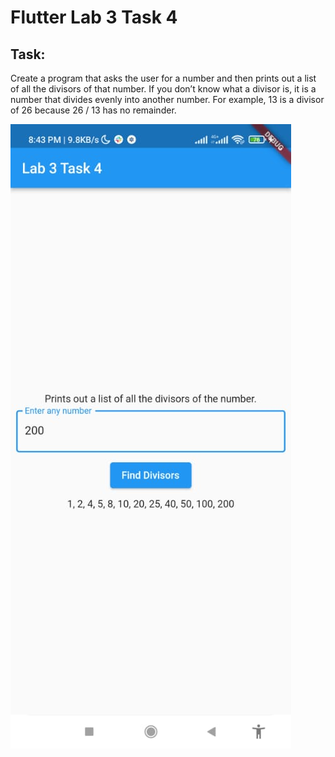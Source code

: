 # Flutter Lab 3 Task 4

## Task:
Create a program that asks the user for a number and then prints out a list of all the divisors 
of that number. If you don’t know what a divisor is, it is a number that divides evenly into 
another number. For example, 13 is a divisor of 26 because 26 / 13 has no remainder.


![img.png](img.png)